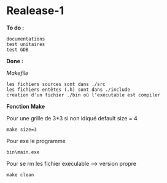 Realease-1
==

**To do :**

	documentations
	test unitaires
	test GDB

**Done :**

_Makefile_

	les fichiers sources sont dans ./src
	les fichiers entêtes (.h) sont dans ./include
	creation d'un fichier ./bin où l'exécutable est compiler

**Fonction Make**

Pour une grille de 3*3 si non idiqué default size = 4

```
make size=3

```
Pour exe le programme

```
bin\main.exe
```

Pour se rm les fichier execulable --> version propre


```
make clean
```
